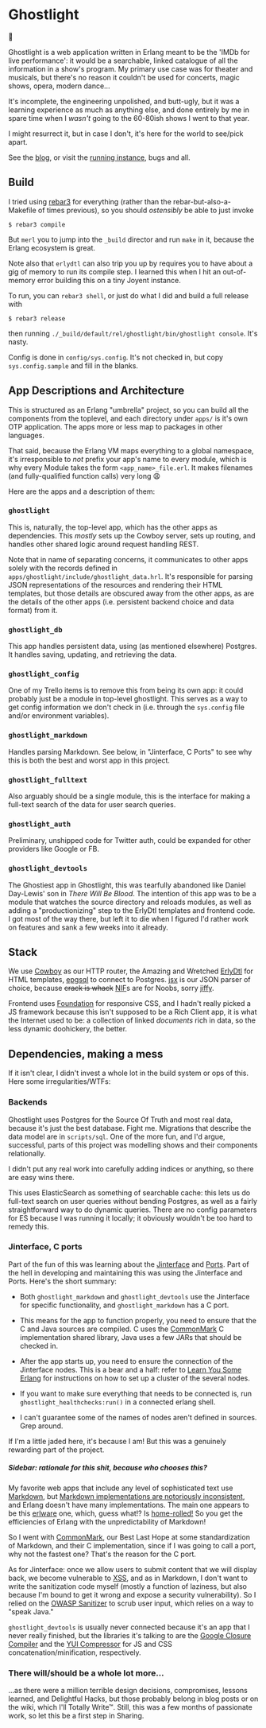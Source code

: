# Ghostlight

👻

Ghostlight is a web application written in Erlang meant to be the 'IMDb for live
performance': it would be a searchable, linked catalogue of all the information
in a show's program. My primary use case was for theater and musicals, but
there's no reason it couldn't be used for concerts, magic shows, opera, modern
dance…

It's incomplete, the engineering unpolished, and butt-ugly, but it was a
learning experience as much as anything else, and done entirely by me in spare
time when I _wasn't_ going to the 60-80ish shows I went to that year.

I might resurrect it, but in case I don't, it's here for the world to see/pick
apart.

See the [blog](http://blog.ghostlight.io), or visit the [running
instance](https://ghostlight.io), bugs and all.

## Build

I tried using [rebar3](https://www.rebar3.org/) for everything (rather than the
rebar-but-also-a-Makefile of times previous), so you should _ostensibly_ be able
to just invoke

    $ rebar3 compile

But `merl` you to jump into the `_build` director and run `make` in it, because
the Erlang ecosystem is great.

Note also that `erlydtl` can also trip you up by requires you to have about a
gig of memory to run its compile step. I learned this when I hit an
out-of-memory error building this on a tiny Joyent instance.

To run, you can `rebar3 shell`, or just do what I did and build a full release
with

    $ rebar3 release

then running `./_build/default/rel/ghostlight/bin/ghostlight console`. It's
nasty.

Config is done in `config/sys.config`. It's not checked in, but copy
`sys.config.sample` and fill in the blanks.

## App Descriptions and Architecture

This is structured as an Erlang "umbrella" project, so you can build all the
components from the toplevel, and each directory under `apps/` is it's own OTP
application. The apps more or less map to packages in other languages.

That said, because the Erlang VM maps everything to a global namespace, it's
irresponsible to _not_ prefix your app's name to every module, which is why
every Module takes the form `<app_name>_file.erl`. It makes filenames (and
fully-qualified function calls) very long 😩

Here are the apps and a description of them:

### `ghostlight`

This is, naturally, the top-level app, which has the other apps as dependencies.
This _mostly_ sets up the Cowboy server, sets up routing, and handles other
shared logic around request handling REST.

Note that in name of separating concerns, it communicates to other apps solely
with the records defined in `apps/ghostlight/include/ghostlight_data.hrl`. It's
responsible for parsing JSON representations of the resources and rendering
their HTML templates, but those details are obscured away from the other apps,
as are the details of the other apps (i.e. persistent backend choice and data
format) from it.

### `ghostlight_db`

This app handles persistent data, using (as mentioned elsewhere) Postgres. It
handles saving, updating, and retrieving the data.

### `ghostlight_config`

One of my Trello items is to remove this from being its own app: it could
probably just be a module in top-level ghostlight. This serves as a way to get
config information we don't check in (i.e. through the `sys.config` file and/or
environment variables).

### `ghostlight_markdown`

Handles parsing Markdown. See below, in "Jinterface, C Ports" to see why this is
both the best and worst app in this project.

### `ghostlight_fulltext`

Also arguably should be a single module, this is the interface for making a
full-text search of the data for user search queries.

### `ghostlight_auth`

Preliminary, unshipped code for Twitter auth, could be expanded for other
providers like Google or FB.

### `ghostlight_devtools`

The Ghostiest app in Ghostlight, this was tearfully abandoned like Daniel
Day-Lewis' son in _There Will Be Blood_. The intention of this app was to be a
module that watches the source directory and reloads modules, as well as adding
a "productionizing" step to the ErlyDtl templates and frontend code. I got most
of the way there, but left it to die when I figured I'd rather work on features
and sank a few weeks into it already.

## Stack

We use [Cowboy][14] as our HTTP router, the Amazing and Wretched [ErlyDtl][15]
for HTML templates, [epgsql][16] to connect to Postgres. [jsx][17] is our JSON
parser of choice, because ~~crack is whack~~ [NIF][19]s are for Noobs, sorry
[jiffy][18].

Frontend uses [Foundation][20] for responsive CSS, and I hadn't really picked a
JS framework because this isn't supposed to be a Rich Client app, it is what the
Internet used to be: a collection of linked _documents_ rich in data, so the
less dynamic doohickery, the better.

## Dependencies, making a mess

If it isn't clear, I didn't invest a whole lot in the build system or ops of
this. Here some irregularities/WTFs:

### Backends

Ghostlight uses Postgres for the Source Of Truth and most real data, because
it's just the best database. Fight me. Migrations that describe the data model
are in `scripts/sql`. One of the more fun, and I'd argue, successful, parts of
this project was modelling shows and their components relationally.

I didn't put any real work into carefully adding indices or anything, so there
are easy wins there.

This uses ElasticSearch as something of searchable cache: this lets us do
full-text search on user queries without bending Postgres, as well as a fairly 
straightforward way to do dynamic queries. There are no config parameters for ES
because I was running it locally; it obviously wouldn't be too hard to remedy
this.

### Jinterface, C ports

Part of the fun of this was learning about the [Jinterface][1] and [Ports][2].
Part of the hell in developing and maintaining this was using the Jinterface
and Ports. Here's the short summary:

* Both `ghostlight_markdown` and `ghostlight_devtools` use the Jinterface for
  specific functionality, and `ghostlight_markdown` has a C port.

* This means for the app to function properly, you need to ensure that the C and
  Java sources are compiled. C uses the [CommonMark][3] C implementation shared
  library, Java uses a few JARs that should be checked in.

* After the app starts up, you need to ensure the connection of the Jinterface
  nodes. This is a bear and a half: refer to [Learn You Some Erlang][4] for
  instructions on how to set up a cluster of the several nodes.

* If you want to make sure everything that needs to be connected is, run
  `ghostlight_healthchecks:run()` in a connected erlang shell.

* I can't guarantee some of the names of nodes aren't defined in sources. Grep
  around.

If I'm a little jaded here, it's because I am! But this was a genuinely
rewarding part of the project.

##### Sidebar: rationale for this shit, because who chooses this?

My favorite web apps that include any level of sophisticated text use
[Markdown][5], but [Markdown implementations are notoriously inconsistent][6],
and Erlang doesn't have many implementations. The main one appears to be this
[erlware][7] one, which, guess what!? Is [home-rolled!][8] So you get the
efficiencies of Erlang with the unpredictability of Markdown!

So I went with [CommonMark][9], our Best Last Hope at some standardization of
Markdown, and their C implementation, since if I was going to call a port, why
not the fastest one? That's the reason for the C port.

As for Jinterface: once we allow users to submit content that we will display
back, we become vulnerable to [XSS][10], and as in Markdown, I don't want to
write the sanitization code myself (mostly a function of laziness, but also
because I'm bound to get it wrong and expose a security vulnerability). So I
relied on the [OWASP Sanitizer][11] to scrub user input, which relies on a way
to "speak Java."

`ghostlight_devtools` is usually never connected because it's an app that I
never really finished, but the libraries it's talking to are the [Google Closure
Compiler][12] and the [YUI Compressor][13] for JS and CSS
concatenation/minification, respectively.

### There will/should be a whole lot more…

…as there were a million terrible design decisions, compromises, lessons
learned, and Delightful Hacks, but those probably belong in blog posts or on the
wiki, which I'll Totally Write™. Still, this was a few months of passionate
work, so let this be a first step in Sharing.

   [1]: http://www.erlang.org/doc/apps/jinterface/jinterface_users_guide.html
   [2]: http://erlang.org/doc/reference_manual/ports.html
   [3]: https://github.com/jgm/CommonMark
   [4]: http://learnyousomeerlang.com/distribunomicon#setting-up-an-erlang-cluster
   [5]: https://help.github.com/articles/markdown-basics/
   [6]: http://johnmacfarlane.net/babelmark2/?normalize=1&text=-+top%0A+-+indented+one%0A++-+indented+two%0A+++-+indented+three%0A++++-+indented+four%0A+++++-+indented+five%0A
   [7]: https://github.com/erlware/erlmarkdown
   [8]: https://github.com/erlware/erlmarkdown/blob/master/src/markdown.erl
   [9]: http://commonmark.org/
   [10]: https://www.owasp.org/index.php/Cross-site_Scripting_(XSS)
   [11]: https://www.owasp.org/index.php/OWASP_Java_HTML_Sanitizer_Project
   [12]: https://developers.google.com/closure/compiler/?hl=en
   [13]: http://yui.github.io/yuicompressor/
   [14]: https://github.com/ninenines/cowboy
   [15]: https://github.com/erlydtl/erlydtl
   [16]: https://github.com/epgsql/epgsql
   [17]: https://github.com/talentdeficit/jsx
   [18]: https://github.com/davisp/jiffy
   [19]: http://www.erlang.org/doc/tutorial/nif.html
   [20]: http://foundation.zurb.com/

